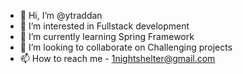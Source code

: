 - 👋 Hi, I’m @ytraddan
- 👀 I’m interested in Fullstack development
- 🌱 I’m currently learning Spring Framework
- 💞️ I’m looking to collaborate on Challenging projects 
- 📫 How to reach me - 1nightshelter@gmail.com

<!---
ytraddan/ytraddan is a ✨ special ✨ repository because its `README.md` (this file) appears on your GitHub profile.
You can click the Preview link to take a look at your changes.
--->

